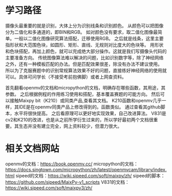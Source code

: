 # 学习路径
摄像头最重要的就是识别，大体上分为识别线条和识别颜色。
从颜色可以把图像分为二值化和多通道的，即BIN和RGB。
如对颜色没有要求，取二值化图像最简单。一般以二值化图像研究算法搭配，迁移使用RGB。
之后就是线条，这里主要指形状和大范围色块，如圆形、矩形、直线、无规则对比度大的色块等。
用形状和色块搭配，再加上颜色，就可以完成绝大部分操作。这就是我们写摄像头代码的主要准备方向。
传统图像算法难以解决的问题，比如识别数字等，除了神经网络之外，还有一种模板匹配的办法。但是匹配效果很差，除没有办法不建议使用。
所以为了克服赛题中的识别常规算法效果不好的问题，直接练好神经网络的使用就可以。具体可问学长（不接受考前抱佛脚）或者上网查资料。

首先翻看openmv的文档和micropython的文档，明确存在哪些函数，其用途，其参数。
之后根据例程的作用练习使用和搭配，基本覆盖赛题的可能方向。
然后可以接触Maixpy bit（K210）或同类产品,查看其文档。
K210函数和openmv几乎一样，其IDE是在openmv同类产品上修改得到的。函数类似。
通过查看其github脚本，水平将很快提高。
之后看原理可以更好地实现效果，自己改进算法。
V831是cv2和K210的改进，也是从之前所学衍生过来的，所以学好最初两个文档很重要。其生态并没有建立完全，网上资料较少，但潜力很大。


# 相关文档网站
openmv的文档：https://book.openmv.cc/
micropython的文档：https://docs.singtown.com/micropython/zh/latest/openmvcam/library/index.html
sipeed的文档：https://wiki.sipeed.com/soft/maixpy/zh/
sipeed的脚本：https://github.com/sipeed/MaixPy-v1_scripts
V831的文档：https://wiki.sipeed.com/soft/maixpy3/zh/


